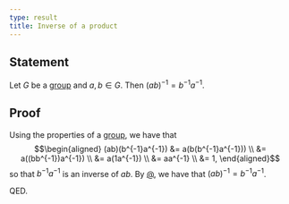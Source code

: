 ```yaml
---
type: result
title: Inverse of a product
---
```


## Statement

Let $G$ be a [group](@group) and $a,b \in G$. Then $(ab)^{-1} = b^{-1} a^{-1}$.

## Proof

Using the properties of a [group](@group), we have that $$\begin{aligned} (ab)(b^{-1}a^{-1}) &= a(b(b^{-1}a^{-1})) \\ &= a((bb^{-1})a^{-1}) \\ &= a(1a^{-1}) \\ &= aa^{-1} \\ &= 1, \end{aligned}$$ so that $b^{-1}a^{-1}$ is an inverse of $ab$. By [@](@inverse-is-unique), we have that $(ab)^{-1} = b^{-1} a^{-1}$.

QED.
